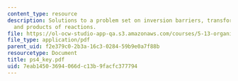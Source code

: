 ```yaml
---
content_type: resource
description: Solutions to a problem set on inversion barriers, transformations, syntheses,
  and products of reactions.
file: https://ol-ocw-studio-app-qa.s3.amazonaws.com/courses/5-13-organic-chemistry-ii-fall-2003/7eab14503694066dc13b9facfc377794_ps4_key.pdf
file_type: application/pdf
parent_uid: f2e379c0-2b3a-16c3-0284-59b9e0a7f88b
resourcetype: Document
title: ps4_key.pdf
uid: 7eab1450-3694-066d-c13b-9facfc377794
---
```


